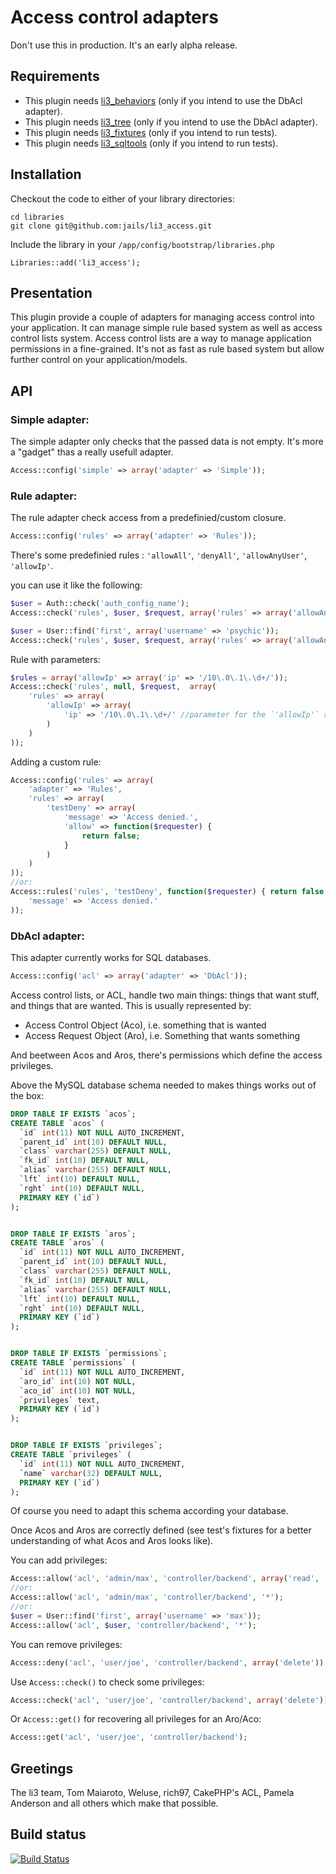 # Access control adapters

Don't use this in production. It's an early alpha release.

## Requirements

- This plugin needs [li3_behaviors](https://github.com/jails/li3_behaviors) (only if you intend to use the DbAcl adapter).
- This plugin needs [li3_tree](https://github.com/jails/li3_tree) (only if you intend to use the DbAcl adapter).
- This plugin needs [li3_fixtures](https://github.com/UnionOfRAD/li3_fixtures) (only if you intend to run tests).
- This plugin needs [li3_sqltools](https://github.com/UnionOfRAD/li3_sqltools) (only if you intend to run tests).

## Installation

Checkout the code to either of your library directories:

```
cd libraries
git clone git@github.com:jails/li3_access.git
```

Include the library in your `/app/config/bootstrap/libraries.php`

```
Libraries::add('li3_access');
```

## Presentation

This plugin provide a couple of adapters for managing access control into your application. It can manage simple rule based system as well as access control lists system. Access control lists are a way to manage application permissions in a fine-grained. It's not as fast as rule based system but allow further control on your application/models.

## API

### Simple adapter:

The simple adapter only checks that the passed data is not empty. It's more a "gadget" thas a really usefull adapter.

```php
Access::config('simple' => array('adapter' => 'Simple'));
```

### Rule adapter:

The rule adapter check access from a predefinied/custom closure.

```php
Access::config('rules' => array('adapter' => 'Rules'));
```

There's some predefinied rules : `'allowAll'`, `'denyAll'`, `'allowAnyUser'`, `'allowIp'`.

you can use it like the following:

```php
$user = Auth::check('auth_config_name');
Access::check('rules', $user, $request, array('rules' => array('allowAnyUser'));

$user = User::find('first', array('username' => 'psychic'));
Access::check('rules', $user, $request, array('rules' => array('allowAnyUser'));
```

Rule with parameters:

```php
$rules = array('allowIp' => array('ip' => '/10\.0\.1\.\d+/'));
Access::check('rules', null, $request,  array(
	'rules' => array(
		'allowIp' => array(
			'ip' => '/10\.0\.1\.\d+/' //parameter for the `'allowIp'` rule.
		)
	)
));
```

Adding a custom rule:

```php
Access::config('rules' => array(
	'adapter' => 'Rules',
	'rules' => array(
		'testDeny' => array(
			'message' => 'Access denied.',
			'allow' => function($requester) {
				return false;
			}
		)
	)
));
//or:
Access::rules('rules', 'testDeny', function($requester) { return false; }, array(
	'message' => 'Access denied.'
));
```

### DbAcl adapter:

This adapter currently works for SQL databases.

```php
Access::config('acl' => array('adapter' => 'DbAcl'));
```

Access control lists, or ACL, handle two main things: things that want stuff, and things that are wanted. This is usually represented by:

- Access Control Object (Aco), i.e. something that is wanted
- Access Request Object (Aro), i.e. Something that wants something

And beetween Acos and Aros, there's permissions which define the access privileges.

Above the MySQL database schema needed to makes things works out of the box:

```sql
DROP TABLE IF EXISTS `acos`;
CREATE TABLE `acos` (
  `id` int(11) NOT NULL AUTO_INCREMENT,
  `parent_id` int(10) DEFAULT NULL,
  `class` varchar(255) DEFAULT NULL,
  `fk_id` int(10) DEFAULT NULL,
  `alias` varchar(255) DEFAULT NULL,
  `lft` int(10) DEFAULT NULL,
  `rght` int(10) DEFAULT NULL,
  PRIMARY KEY (`id`)
);


DROP TABLE IF EXISTS `aros`;
CREATE TABLE `aros` (
  `id` int(11) NOT NULL AUTO_INCREMENT,
  `parent_id` int(10) DEFAULT NULL,
  `class` varchar(255) DEFAULT NULL,
  `fk_id` int(10) DEFAULT NULL,
  `alias` varchar(255) DEFAULT NULL,
  `lft` int(10) DEFAULT NULL,
  `rght` int(10) DEFAULT NULL,
  PRIMARY KEY (`id`)
);


DROP TABLE IF EXISTS `permissions`;
CREATE TABLE `permissions` (
  `id` int(11) NOT NULL AUTO_INCREMENT,
  `aro_id` int(10) NOT NULL,
  `aco_id` int(10) NOT NULL,
  `privileges` text,
  PRIMARY KEY (`id`)
);


DROP TABLE IF EXISTS `privileges`;
CREATE TABLE `privileges` (
  `id` int(11) NOT NULL AUTO_INCREMENT,
  `name` varchar(32) DEFAULT NULL,
  PRIMARY KEY (`id`)
);

```

Of course you need to adapt this schema according your database.

Once Acos and Aros are correctly defined (see test's fixtures for a better understanding of what Acos and Aros looks like).

You can add privileges:

```php
Access::allow('acl', 'admin/max', 'controller/backend', array('read', 'create', 'update', 'delete'));
//or:
Access::allow('acl', 'admin/max', 'controller/backend', '*');
//or:
$user = User::find('first', array('username' => 'max'));
Access::allow('acl', $user, 'controller/backend', '*');
```

You can remove privileges:

```php
Access::deny('acl', 'user/joe', 'controller/backend', array('delete'));
```

Use `Access::check()` to check some privileges:

```php
Access::check('acl', 'user/joe', 'controller/backend', array('delete'));
```

Or `Access::get()` for recovering all privileges for an Aro/Aco:

```php
Access::get('acl', 'user/joe', 'controller/backend');
```

## Greetings

The li3 team, Tom Maiaroto, Weluse, rich97, CakePHP's ACL, Pamela Anderson and all others which make that possible.

## Build status
[![Build Status](https://secure.travis-ci.org/jails/li3_access.png?branch=master)](http://travis-ci.org/jails/li3_access)